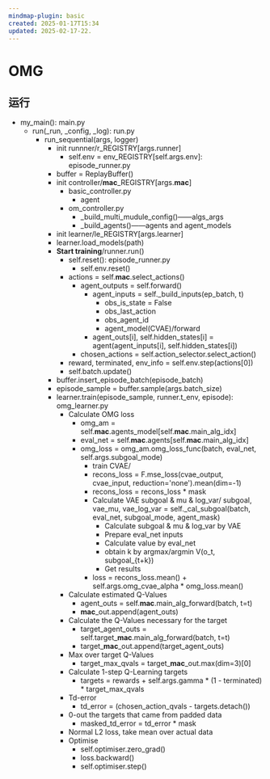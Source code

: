 ```yaml
---
mindmap-plugin: basic
created: 2025-01-17T15:34
updated: 2025-02-17-22.
---
```


# OMG

## 运行
- my_main(): main.py
    - run(_run, _config, _log): run.py
        - run_sequential(args, logger)
            - init runnner/r_REGISTRY[args.runner]
                - self.env = env_REGISTRY[self.args.env]: episode_runner.py
            - buffer = ReplayBuffer()
            - init controller/**mac**_REGISTRY[args.**mac**]
                - basic_controller.py
                    - agent
                - om_controller.py
                    - _build_multi_mudule_config()——algs_args
                    - _build_agents()——agents and agent_models
            - init learner/le_REGISTRY[args.learner]
            - learner.load_models(path)
            - **Start training**/runner.run()
                - self.reset(): episode_runner.py
                    - self.env.reset()
                - actions = self.**mac**.select_actions()
                    - agent_outputs = self.forward()
                        - agent_inputs = self._build_inputs(ep_batch, t)
                            - obs_is_state = False
                            - obs_last_action
                            - obs_agent_id
                            - agent_model(CVAE)/forward
                        - agent_outs[i], self.hidden_states[i] = agent(agent_inputs[i], self.hidden_states[i])
                    - chosen_actions = self.action_selector.select_action()
                - reward, terminated, env_info = self.env.step(actions[0])
                - self.batch.update()
            - buffer.insert_episode_batch(episode_batch)
            - episode_sample = buffer.sample(args.batch_size)
            - learner.train(episode_sample, runner.t_env, episode): omg_learner.py
                - Calculate OMG loss
                    - omg_am = self.**mac**.agents_model[self.**mac**.main_alg_idx]
                    - eval_net = self.**mac**.agents[self.**mac**.main_alg_idx]
                    - omg_loss = omg_am.omg_loss_func(batch, eval_net, self.args.subgoal_mode)
                        - train CVAE/
                        - recons_loss = F.mse_loss(cvae_output, cvae_input, reduction='none').mean(dim=-1)
                        - recons_loss = recons_loss * mask
                        - Calculate VAE subgoal & mu & log_var/        subgoal, vae_mu, vae_log_var = self._cal_subgoal(batch, eval_net, subgoal_mode, agent_mask)
                            - Calculate subgoal & mu & log_var by VAE
                            - Prepare eval_net inputs
                            - Calculate value by eval_net
                            - obtain k by argmax/argmin V(o_t, subgoal_{t+k})
                            - Get results
                        - loss = recons_loss.mean() + self.args.omg_cvae_alpha * omg_loss.mean()
                - Calculate estimated Q-Values
                    - agent_outs = self.**mac**.main_alg_forward(batch, t=t)
                    - **mac**_out.append(agent_outs)
                - Calculate the Q-Values necessary for the target
                    - target_agent_outs = self.target_**mac**.main_alg_forward(batch, t=t)
                    - target_**mac**_out.append(target_agent_outs)
                - Max over target Q-Values
                    - target_max_qvals = target_**mac**_out.max(dim=3)[0]
                - Calculate 1-step Q-Learning targets
                    - targets = rewards + self.args.gamma * (1 - terminated) * target_max_qvals
                - Td-error
                    - td_error = (chosen_action_qvals - targets.detach())
                - 0-out the targets that came from padded data
                    - masked_td_error = td_error * mask
                - Normal L2 loss, take mean over actual data
                - Optimise
                    - self.optimiser.zero_grad()
                    - loss.backward()
                    - self.optimiser.step()